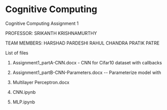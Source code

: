 # Cognitive Computing
Cognitive Computing Assignment 1


PROFESSOR:
SRIKANTH KRISHNAMURTHY

TEAM MEMBERS:
HARSHAD PARDESHI
RAHUL CHANDRA
PRATIK PATRE


List of files
1. Assignment1_partA-CNN.docx - CNN for Cifar10 dataset with callbacks
2. Assignment1_partB-CNN-Parameters.docx -- Parameterize model with 
3. Multilayer Perceptron.docx

4. CNN.ipynb
5. MLP.ipynb
